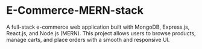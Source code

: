 # E-Commerce-MERN-stack
A full-stack e-commerce web application built with MongoDB, Express.js, React.js, and Node.js (MERN). This project allows users to browse products, manage carts, and place orders with a smooth and responsive UI.
